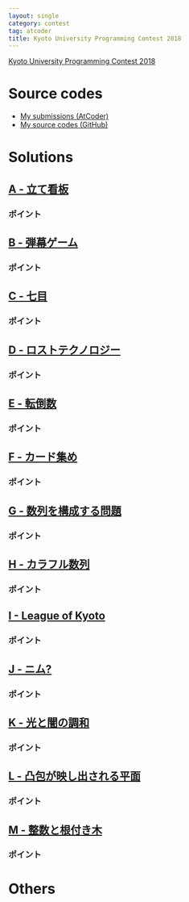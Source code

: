 ```yaml
---
layout: single
category: contest
tag: atcoder
title: Kyoto University Programming Contest 2018
---
```


[Kyoto University Programming Contest 2018](https://atcoder.jp/contests/kupc2018)

# Source codes

- [My submissions (AtCoder)](https://atcoder.jp/contests/kupc2018/submissions?f.User=kazunetakahashi)
- [My source codes (GitHub)](https://github.com/kazunetakahashi/atcoder/tree/master/2018/0930_KUPC2018)

# Solutions

## [A - 立て看板](https://atcoder.jp/contests/kupc2018/tasks/kupc2018_a)



### ポイント



## [B - 弾幕ゲーム](https://atcoder.jp/contests/kupc2018/tasks/kupc2018_b)



### ポイント



## [C - 七目](https://atcoder.jp/contests/kupc2018/tasks/kupc2018_c)



### ポイント



## [D - ロストテクノロジー](https://atcoder.jp/contests/kupc2018/tasks/kupc2018_d)



### ポイント



## [E - 転倒数](https://atcoder.jp/contests/kupc2018/tasks/kupc2018_e)



### ポイント



## [F - カード集め](https://atcoder.jp/contests/kupc2018/tasks/kupc2018_f)



### ポイント



## [G - 数列を構成する問題](https://atcoder.jp/contests/kupc2018/tasks/kupc2018_g)



### ポイント



## [H - カラフル数列](https://atcoder.jp/contests/kupc2018/tasks/kupc2018_h)



### ポイント



## [I - League of Kyoto](https://atcoder.jp/contests/kupc2018/tasks/kupc2018_i)



### ポイント



## [J - ニム?](https://atcoder.jp/contests/kupc2018/tasks/kupc2018_j)



### ポイント



## [K - 光と闇の調和](https://atcoder.jp/contests/kupc2018/tasks/kupc2018_k)



### ポイント



## [L - 凸包が映し出される平面](https://atcoder.jp/contests/kupc2018/tasks/kupc2018_l)



### ポイント



## [M - 整数と根付き木](https://atcoder.jp/contests/kupc2018/tasks/kupc2018_m)



### ポイント



# Others
